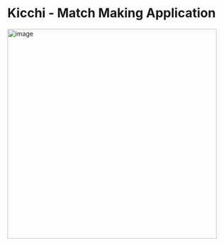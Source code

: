 # Kicchi - Match Making Application

<img width="472" alt="image" src="https://github.com/raysk4ever/kicchi/assets/33181670/eba1cddc-1c89-4f31-bf56-b2e8d1d4b795">
